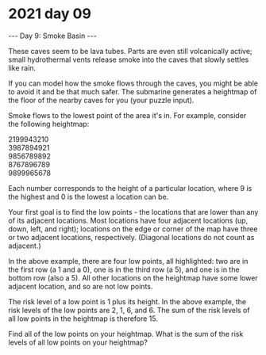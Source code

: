 # 2021 day 09

--- Day 9: Smoke Basin ---

These caves seem to be lava tubes. Parts are even still volcanically active; small hydrothermal vents release smoke into the caves that slowly settles like rain.



If you can model how the smoke flows through the caves, you might be able to avoid it and be that much safer. The submarine generates a heightmap of the floor of the nearby caves for you (your puzzle input).



Smoke flows to the lowest point of the area it's in. For example, consider the following heightmap:



2199943210\
3987894921\
9856789892\
8767896789\
9899965678



Each number corresponds to the height of a particular location, where 9 is the highest and 0 is the lowest a location can be.



Your first goal is to find the low points - the locations that are lower than any of its adjacent locations. Most locations have four adjacent locations (up, down, left, and right); locations on the edge or corner of the map have three or two adjacent locations, respectively. (Diagonal locations do not count as adjacent.)



In the above example, there are four low points, all highlighted: two are in the first row (a 1 and a 0), one is in the third row (a 5), and one is in the bottom row (also a 5). All other locations on the heightmap have some lower adjacent location, and so are not low points.



The risk level of a low point is 1 plus its height. In the above example, the risk levels of the low points are 2, 1, 6, and 6. The sum of the risk levels of all low points in the heightmap is therefore 15.



Find all of the low points on your heightmap. What is the sum of the risk levels of all low points on your heightmap?




